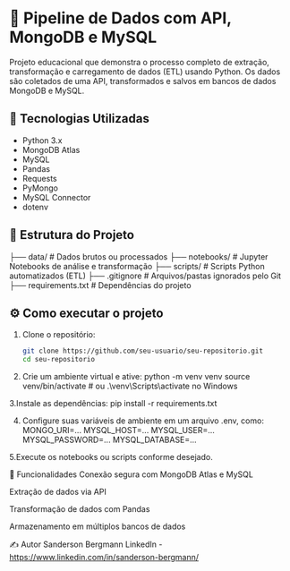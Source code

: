 # 🧠 Pipeline de Dados com API, MongoDB e MySQL

Projeto educacional que demonstra o processo completo de extração, transformação e carregamento de dados (ETL) usando Python. Os dados são coletados de uma API, transformados e salvos em bancos de dados MongoDB e MySQL.

## 🚀 Tecnologias Utilizadas

- Python 3.x
- MongoDB Atlas
- MySQL
- Pandas
- Requests
- PyMongo
- MySQL Connector
- dotenv

## 📁 Estrutura do Projeto

├── data/ # Dados brutos ou processados
├── notebooks/ # Jupyter Notebooks de análise e transformação
├── scripts/ # Scripts Python automatizados (ETL)
├── .gitignore # Arquivos/pastas ignorados pelo Git
├── requirements.txt # Dependências do projeto


## ⚙️ Como executar o projeto

1. Clone o repositório:
   ```bash
   git clone https://github.com/seu-usuario/seu-repositorio.git
   cd seu-repositorio
   
2. Crie um ambiente virtual e ative:
  python -m venv venv
  source venv/bin/activate  # ou .\venv\Scripts\activate no Windows

3.Instale as dependências:
pip install -r requirements.txt

4. Configure suas variáveis de ambiente em um arquivo .env, como:
  MONGO_URI=...
  MYSQL_HOST=...
  MYSQL_USER=...
  MYSQL_PASSWORD=...
  MYSQL_DATABASE=...

5.Execute os notebooks ou scripts conforme desejado.

🧪 Funcionalidades
Conexão segura com MongoDB Atlas e MySQL

Extração de dados via API

Transformação de dados com Pandas

Armazenamento em múltiplos bancos de dados

✍️ Autor
Sanderson Bergmann
LinkedIn - https://www.linkedin.com/in/sanderson-bergmann/




